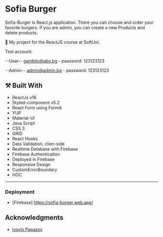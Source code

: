 # Sofia Burger

Sofia-Burger is React.js application. There you can choose and order your favorite burgers.
If you are admin, you can create a new Products and delete products.

:dart:  My project for the ReactJS course at SoftUni.

Test account:

--User--
gambito@abv.bg - password: 123123123

--Admin--
admin@admin.bg - password: 123123123

## :hammer_and_pick: Built With

- ReactJs v16
- Styled-component v5.2
- React Form using Formik
- YUP
- Material-UI
- Java Script
- CSS 3
- GRID
- React Hooks
- Data Validation, clien-side
- Realtime Database with Firebase
- Firebase Authentication
- Deployed in Firebase
- Responsive Design
- CustomErrorBoundary
- HOC

-------------------------------------------------------------
### Deployment

- [Firebase] https://sofia-burger.web.app/

## Acknowledgments

- [Ivaylo Papazov](https://github.com/ivailopapazov)
